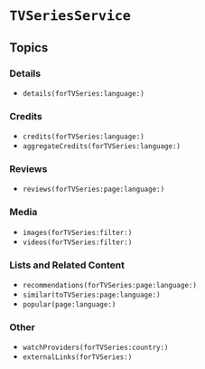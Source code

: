 # ``TVSeriesService``

## Topics

### Details

- ``details(forTVSeries:language:)``

### Credits

- ``credits(forTVSeries:language:)``
- ``aggregateCredits(forTVSeries:language:)``

### Reviews

- ``reviews(forTVSeries:page:language:)``

### Media

- ``images(forTVSeries:filter:)``
- ``videos(forTVSeries:filter:)``

### Lists and Related Content

- ``recommendations(forTVSeries:page:language:)``
- ``similar(toTVSeries:page:language:)``
- ``popular(page:language:)``

### Other

- ``watchProviders(forTVSeries:country:)``
- ``externalLinks(forTVSeries:)``
